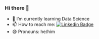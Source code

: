 ### Hi there 👋

- 🌱 I’m currently learning Data Science
- 📫 How to reach me: [![Linkedin Badge](https://img.shields.io/badge/-LinkedIn-blue?style=flat&logo=Linkedin&logoColor=white)](https://www.linkedin.com/in/linkedtusharbabu/)
- 😄 Pronouns: he/him

